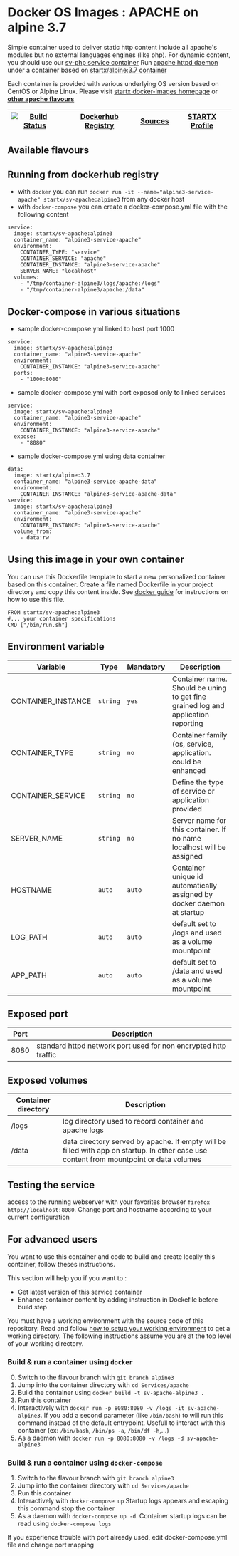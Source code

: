 # Docker OS Images : APACHE on alpine 3.7

Simple container used to deliver static http content include all apache's modules but no external languages engines (like php). For dynamic content, you should use our [sv-php service container](https://hub.docker.com/r/startx/sv-php)
Run [apache httpd daemon](https://httpd.apache.org/) under a container 
based on [startx/alpine:3.7 container](https://hub.docker.com/r/startx/alpine)

Each container is provided with various underlying OS version based on CentOS or 
Alpine Linux. Please visit [startx docker-images homepage](https://github.com/startxfr/docker-images/)
or **[other apache flavours](https://github.com/startxfr/docker-images/Services/apache/#available-flavours)**

| [![Build Status](https://travis-ci.org/startxfr/docker-images.svg?branch=alpine3)](https://travis-ci.org/startxfr/docker-images) | [Dockerhub Registry](https://hub.docker.com/r/startx/sv-apache/) | [Sources](https://github.com/startxfr/docker-images/tree/alpine3/Services/apache)             | [STARTX Profile](https://github.com/startxfr) | 
|-------------------------------------------------------------------------------------------------------------------|------------------------------------------------------------------|----------------------------------------------------------------------------------|-----------------------------------------------|

## Available flavours

## Running from dockerhub registry

* with `docker` you can run `docker run -it --name="alpine3-service-apache" startx/sv-apache:alpine3` from any docker host
* with `docker-compose` you can create a docker-compose.yml file with the following content
```
service:
  image: startx/sv-apache:alpine3
  container_name: "alpine3-service-apache"
  environment:
    CONTAINER_TYPE: "service"
    CONTAINER_SERVICE: "apache"
    CONTAINER_INSTANCE: "alpine3-service-apache"
    SERVER_NAME: "localhost"
  volumes:
    - "/tmp/container-alpine3/logs/apache:/logs"
    - "/tmp/container-alpine3/apache:/data"
```

## Docker-compose in various situations

* sample docker-compose.yml linked to host port 1000
```
service:
  image: startx/sv-apache:alpine3
  container_name: "alpine3-service-apache"
  environment:
    CONTAINER_INSTANCE: "alpine3-service-apache"
  ports:
    - "1000:8080"
```
* sample docker-compose.yml with port exposed only to linked services
```
service:
  image: startx/sv-apache:alpine3
  container_name: "alpine3-service-apache"
  environment:
    CONTAINER_INSTANCE: "alpine3-service-apache"
  expose:
    - "8080"
```
* sample docker-compose.yml using data container
```
data:
  image: startx/alpine:3.7
  container_name: "alpine3-service-apache-data"
  environment:
    CONTAINER_INSTANCE: "alpine3-service-apache-data"
service:
  image: startx/sv-apache:alpine3
  container_name: "alpine3-service-apache"
  environment:
    CONTAINER_INSTANCE: "alpine3-service-apache"
  volume_from:
    - data:rw
```

## Using this image in your own container

You can use this Dockerfile template to start a new personalized container based on this container. Create a file named Dockerfile in your project directory and copy this content inside. See [docker guide](http://docs.docker.com/engine/reference/builder/) for instructions on how to use this file.
 ```
FROM startx/sv-apache:alpine3
#... your container specifications
CMD ["/bin/run.sh"]
```

## Environment variable

| Variable                  | Type     | Mandatory | Description                                                              |
|---------------------------|----------|-----------|--------------------------------------------------------------------------|
| CONTAINER_INSTANCE        | `string` | `yes`     | Container name. Should be uning to get fine grained log and application reporting
| CONTAINER_TYPE            | `string` | `no`      | Container family (os, service, application. could be enhanced 
| CONTAINER_SERVICE         | `string` | `no`      | Define the type of service or application provided
| SERVER_NAME               | `string` | `no`      | Server name for this container. If no name localhost will be assigned
| HOSTNAME                  | `auto`   | `auto`    | Container unique id automatically assigned by docker daemon at startup
| LOG_PATH                  | `auto`   | `auto`    | default set to /logs and used as a volume mountpoint
| APP_PATH                  | `auto`   | `auto`    | default set to /data and used as a volume mountpoint

## Exposed port

| Port  | Description                                                              |
|-------|--------------------------------------------------------------------------|
| 8080  | standard httpd network port used for non encrypted http traffic

## Exposed volumes

| Container directory  | Description                                                              |
|----------------------|--------------------------------------------------------------------------|
| /logs                | log directory used to record container and apache logs
| /data                | data directory served by apache. If empty will be filled with app on startup. In other case use content from mountpoint or data volumes

## Testing the service

access to the running webserver with your favorites browser `firefox http://localhost:8080`. Change port and hostname according to your current configuration

## For advanced users

You want to use this container and code to build and create locally this container, follow theses instructions.

This section will help you if you want to :
* Get latest version of this service container
* Enhance container content by adding instruction in Dockefile before build step

You must have a working environment with the source code of this repository. Read and follow [how to setup your working environment](https://github.com/startxfr/docker-images#setup-your-working-environment-mandatory) to get a working directory. The following instructions assume you are at the top level of your working directory.

### Build & run a container using `docker`

0. Switch to the flavour branch with `git branch alpine3`
1. Jump into the container directory with `cd Services/apache`
2. Build the container using `docker build -t sv-apache-alpine3 .`
3. Run this container 
  1. Interactively with `docker run -p 8080:8080 -v /logs -it sv-apache-alpine3`. If you add a second parameter (like `/bin/bash`) to will run this command instead of the default entrypoint. Usefull to interact with this container (ex: `/bin/bash`, `/bin/ps -a`, `/bin/df -h`,...) 
  2. As a daemon with `docker run -p 8080:8080 -v /logs -d sv-apache-alpine3`


### Build & run a container using `docker-compose`

1. Switch to the flavour branch with `git branch alpine3`
2. Jump into the container directory with `cd Services/apache`
3. Run this container 
  1. Interactively with `docker-compose up` Startup logs appears and escaping this command stop the container
  2. As a daemon with `docker-compose up -d`. Container startup logs can be read using `docker-compose logs`

If you experience trouble with port already used, edit docker-compose.yml file and change port mapping

